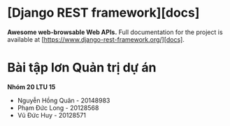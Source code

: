 # [Django REST framework][docs]

**Awesome web-browsable Web APIs.**
Full documentation for the project is available at [https://www.django-rest-framework.org/][docs].
# Bài tập lơn Quản trị dự án

**Nhóm 20 LTU 15**
* Nguyễn Hồng Quân - 20148983
* Phạm Đức Long - 20128568
* Vũ Đức Huy - 20128571



